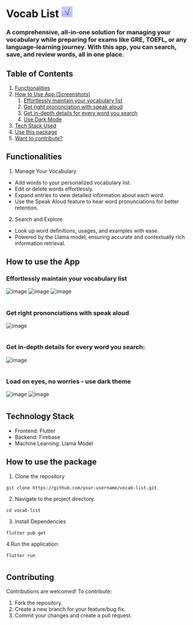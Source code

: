 # Vocab List <img src="https://github.com/siddharth177/vocab-list/blob/main/android/app/src/main/res/mipmap-xxxhdpi/ic_launcher.png" alt="logo" height="30"/>
### A comprehensive, all-in-one solution for managing your vocabulary while preparing for exams like GRE, TOEFL, or any language-learning journey. With this app, you can search, save, and review words, all in one place.


## Table of Contents
1. [Functionalities](#functionalities)
2. [How to Use App (Screenshots)](#how-to-use-the-app)
   1. [Effortlessly maintain your vocabulary list](#effortlessly-maintain-your-vocabulary-list)
   2. [Get right prononciation with speak aloud](#get-right-prononciations-with-speak-aloud)
   3. [Get in-depth details for every word you search](#get-in-depth-details-for-every-word-you-search)
   4. [Use Dark Mode](#load-on-eyes-no-worries---use-dark-theme)
3. [Tech Stack Used](#technology-stack)
4. [Use this package](#how-to-use-the-package)
5. [Want to contribute?](#contributing)


## Functionalities
1. Manage Your Vocabulary
 - Add words to your personalized vocabulary list.
 - Edit or delete words effortlessly.
 - Expand entries to view detailed information about each word.
 - Use the Speak Aloud feature to hear word pronunciations for better retention.

2. Search and Explore
 - Look up word definitions, usages, and examples with ease.
 - Powered by the Llama model, ensuring accurate and contextually rich information retrieval.


## How to use the App
### **Effortlessly maintain your vocabulary list**
![image](https://github.com/user-attachments/assets/3d2ef2b5-2c73-4d50-a6c3-036936417c22) ![image](https://github.com/user-attachments/assets/062a7004-11aa-4bf3-856b-0ecd945f5def) ![image](https://github.com/user-attachments/assets/a2689dee-3757-4acf-8257-862cb9d40ec5)
#

### **Get right prononciations with speak aloud**
![image](https://github.com/user-attachments/assets/bd16a1ed-2561-4c26-a366-ef040660a315)
#

### **Get in-depth details for every word you search:**
![image](https://github.com/user-attachments/assets/5a235081-e68b-4dd4-96e4-fddc7a68f303)
#

### **Load on eyes, no worries - use dark theme**
![image](https://github.com/user-attachments/assets/eb437a37-1101-4d71-a2a8-a832f45a8ca7) ![image](https://github.com/user-attachments/assets/bd13d805-6908-4107-b0d9-dbbb06fc34ef)
#


## Technology Stack
- Frontend: Flutter
- Backend: Firebase
- Machine Learning: Llama Model


## How to use the package
1. Clone the repository
```
git clone https://github.com/your-username/vocab-list.git  
```

2. Navigate to the project directory.
```
cd vocab-list  
```

3. Install Dependencies
```
flutter pub get  
```
4.Run the application:
```
flutter run
```
#

## Contributing
Contributions are welcomed! To contribute:
1.	Fork the repository.
2.	Create a new branch for your feature/bug fix.
3.	Commit your changes and create a pull request.


